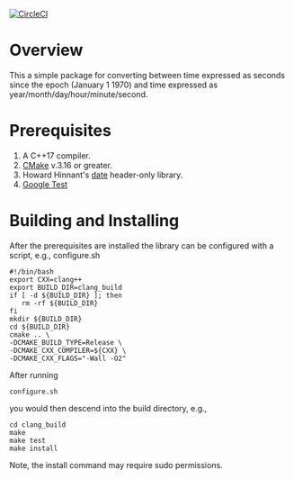 [![CircleCI](https://circleci.com/gh/uofuseismo/time.svg?style=svg&circle-token=build_status)](https://circleci.com/gh/uofuseismo/time)

# Overview

This a simple package for converting between time expressed as seconds since the epoch (January 1 1970) and time expressed as year/month/day/hour/minute/second.

# Prerequisites

   1. A C++17 compiler.
   2. [CMake](https://cmake.org/) v.3.16 or greater.
   3. Howard Hinnant's [date](https://github.com/HowardHinnant/date) header-only library.
   4. [Google Test](https://github.com/google/googletest)

# Building and Installing

After the prerequisites are installed the library can be configured with a script, e.g., configure.sh

    #!/bin/bash
    export CXX=clang++
    export BUILD_DIR=clang_build
    if [ -d ${BUILD_DIR} ]; then
       rm -rf ${BUILD_DIR}
    fi
    mkdir ${BUILD_DIR}
    cd ${BUILD_DIR}
    cmake .. \
    -DCMAKE_BUILD_TYPE=Release \
    -DCMAKE_CXX_COMPILER=${CXX} \
    -DCMAKE_CXX_FLAGS="-Wall -O2" 

After running 

    configure.sh

you would then descend into the build directory, e.g.,

    cd clang_build
    make
    make test
    make install

Note, the install command may require sudo permissions.
